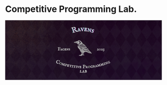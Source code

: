 # Competitive Programming Lab.

![Banner do Grupo de Estudos De Competitive Programming da Facens](./CPLabFacens-Ravens-2023.png)
